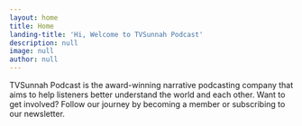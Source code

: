 ```yaml
---
layout: home
title: Home
landing-title: 'Hi, Welcome to TVSunnah Podcast'
description: null
image: null
author: null
---
```


TVSunnah Podcast is the award-winning narrative podcasting company that aims to help listeners better understand the world and each other. Want to get involved? Follow our journey by becoming a member or subscribing to our newsletter.
